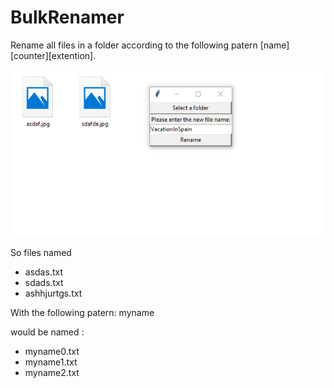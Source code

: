 # BulkRenamer
Rename all files in a folder according to the following patern [name][counter][extention].

![Renaming example](https://github.com/verleg/BulkRenamer/blob/master/ChangeName.gif)

So files named
* asdas.txt
* sdads.txt
* ashhjurtgs.txt

With the following patern:  myname

would be named :
* myname0.txt
* myname1.txt
* myname2.txt

